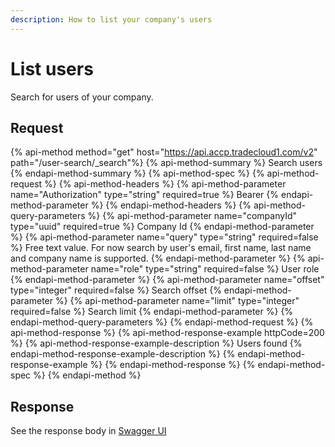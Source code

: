 ```yaml
---
description: How to list your company's users
---
```


# List users

Search for users of your company.

## Request

{% api-method method="get" host="https://api.accp.tradecloud1.com/v2" path="/user-search/_search"%} 
{% api-method-summary %} Search users {% endapi-method-summary %}
{% api-method-spec %} 
{% api-method-request %} 
{% api-method-headers %} 
{% api-method-parameter name="Authorization" type="string" required=true %} Bearer <Authentication token> {% endapi-method-parameter %} 
{% endapi-method-headers %}
{% api-method-query-parameters %} 
{% api-method-parameter name="companyId" type="uuid" required=true %} Company Id {% endapi-method-parameter %}
{% api-method-parameter name="query" type="string" required=false %}
Free text value. 
For now search by user's email, first name, last name and company name is supported.
{% endapi-method-parameter %}
{% api-method-parameter name="role" type="string" required=false %} User role {% endapi-method-parameter %}
{% api-method-parameter name="offset" type="integer" required=false %} Search offset {% endapi-method-parameter %}
{% api-method-parameter name="limit" type="integer" required=false %} Search limit {% endapi-method-parameter %}
{% endapi-method-query-parameters %} 
{% endapi-method-request %}
{% api-method-response %} 
{% api-method-response-example httpCode=200 %} 
{% api-method-response-example-description %} Users found {% endapi-method-response-example-description %}
{% endapi-method-response-example %}
{% endapi-method-response %} 
{% endapi-method-spec %}
{% endapi-method %}

## Response

See the response body in [Swagger UI](https://swagger-ui.accp.tradecloud1.com/?url=https://api.accp.tradecloud1.com/v2/user-search/specs.yaml#/user-search/userSearchRoute)     
